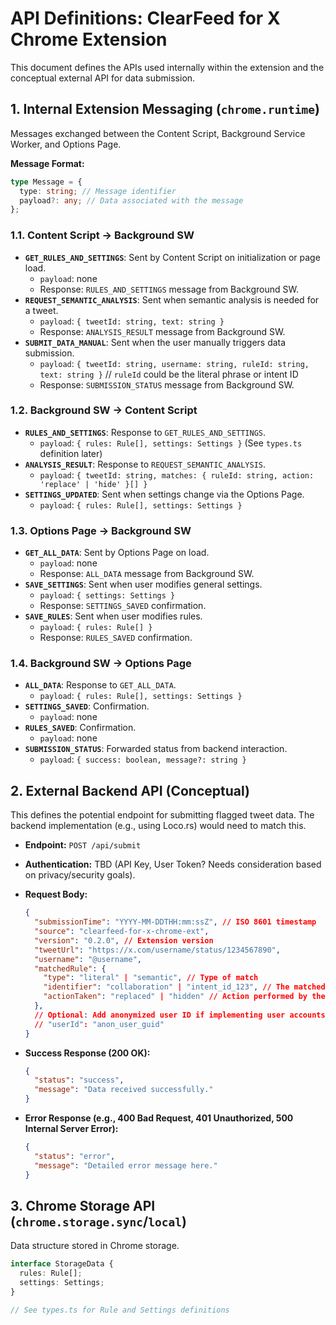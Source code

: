 # API Definitions: ClearFeed for X Chrome Extension

This document defines the APIs used internally within the extension and the conceptual external API for data submission.

## 1. Internal Extension Messaging (`chrome.runtime`)

Messages exchanged between the Content Script, Background Service Worker, and Options Page.

**Message Format:**

```typescript
type Message = {
  type: string; // Message identifier
  payload?: any; // Data associated with the message
};
```

### 1.1. Content Script -> Background SW

*   **`GET_RULES_AND_SETTINGS`**: Sent by Content Script on initialization or page load.
    *   `payload`: none
    *   Response: `RULES_AND_SETTINGS` message from Background SW.
*   **`REQUEST_SEMANTIC_ANALYSIS`**: Sent when semantic analysis is needed for a tweet.
    *   `payload`: `{ tweetId: string, text: string }`
    *   Response: `ANALYSIS_RESULT` message from Background SW.
*   **`SUBMIT_DATA_MANUAL`**: Sent when the user manually triggers data submission.
    *   `payload`: `{ tweetId: string, username: string, ruleId: string, text: string }` // `ruleId` could be the literal phrase or intent ID
    *   Response: `SUBMISSION_STATUS` message from Background SW.

### 1.2. Background SW -> Content Script

*   **`RULES_AND_SETTINGS`**: Response to `GET_RULES_AND_SETTINGS`.
    *   `payload`: `{ rules: Rule[], settings: Settings }` (See `types.ts` definition later)
*   **`ANALYSIS_RESULT`**: Response to `REQUEST_SEMANTIC_ANALYSIS`.
    *   `payload`: `{ tweetId: string, matches: { ruleId: string, action: 'replace' | 'hide' }[] }`
*   **`SETTINGS_UPDATED`**: Sent when settings change via the Options Page.
    *   `payload`: `{ rules: Rule[], settings: Settings }`

### 1.3. Options Page -> Background SW

*   **`GET_ALL_DATA`**: Sent by Options Page on load.
    *   `payload`: none
    *   Response: `ALL_DATA` message from Background SW.
*   **`SAVE_SETTINGS`**: Sent when user modifies general settings.
    *   `payload`: `{ settings: Settings }`
    *   Response: `SETTINGS_SAVED` confirmation.
*   **`SAVE_RULES`**: Sent when user modifies rules.
    *   `payload`: `{ rules: Rule[] }`
    *   Response: `RULES_SAVED` confirmation.

### 1.4. Background SW -> Options Page

*   **`ALL_DATA`**: Response to `GET_ALL_DATA`.
    *   `payload`: `{ rules: Rule[], settings: Settings }`
*   **`SETTINGS_SAVED`**: Confirmation.
    *   `payload`: none
*   **`RULES_SAVED`**: Confirmation.
    *   `payload`: none
*   **`SUBMISSION_STATUS`**: Forwarded status from backend interaction.
    *   `payload`: `{ success: boolean, message?: string }`

## 2. External Backend API (Conceptual)

This defines the potential endpoint for submitting flagged tweet data. The backend implementation (e.g., using Loco.rs) would need to match this.

*   **Endpoint:** `POST /api/submit`
*   **Authentication:** TBD (API Key, User Token? Needs consideration based on privacy/security goals).
*   **Request Body:**

    ```json
    {
      "submissionTime": "YYYY-MM-DDTHH:mm:ssZ", // ISO 8601 timestamp
      "source": "clearfeed-for-x-chrome-ext",
      "version": "0.2.0", // Extension version
      "tweetUrl": "https://x.com/username/status/1234567890",
      "username": "@username",
      "matchedRule": {
        "type": "literal" | "semantic", // Type of match
        "identifier": "collaboration" | "intent_id_123", // The matched phrase or intent ID
        "actionTaken": "replaced" | "hidden" // Action performed by the extension
      },
      // Optional: Add anonymized user ID if implementing user accounts later
      // "userId": "anon_user_guid"
    }
    ```

*   **Success Response (200 OK):**

    ```json
    {
      "status": "success",
      "message": "Data received successfully."
    }
    ```

*   **Error Response (e.g., 400 Bad Request, 401 Unauthorized, 500 Internal Server Error):**

    ```json
    {
      "status": "error",
      "message": "Detailed error message here."
    }
    ```

## 3. Chrome Storage API (`chrome.storage.sync`/`local`)

Data structure stored in Chrome storage.

```typescript
interface StorageData {
  rules: Rule[];
  settings: Settings;
}

// See types.ts for Rule and Settings definitions
``` 